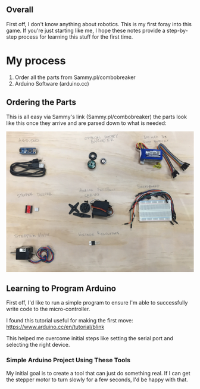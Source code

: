 ## Overall

First off, I don't know anything about robotics. This is my first foray into this game. If you're just starting like me, I hope these notes provide a step-by-step process for learning this stuff for the first time.

# My process

1. Order all the parts from Sammy.pl/combobreaker
2. Arduino Software (arduino.cc)


## Ordering the Parts

This is all easy via Sammy's link (Sammy.pl/combobreaker) the parts look like this once they arrive and are parsed down to what is needed:

![alt tag](https://github.com/iarobinson/combobreaker/blob/master/ian_notes/image/01combobreaker_parts.jpg)

## Learning to Program Arduino

First off, I'd like to run a simple program to ensure I'm able to successfully write code to the micro-controller.

I found this tutorial useful for making the first move:
https://www.arduino.cc/en/tutorial/blink

This helped me overcome initial steps like setting the serial port and selecting the right device.

### Simple Arduino Project Using These Tools

My initial goal is to create a tool that can just do something real. If I can get the stepper motor to turn slowly for a few seconds, I'd be happy with that.

##
